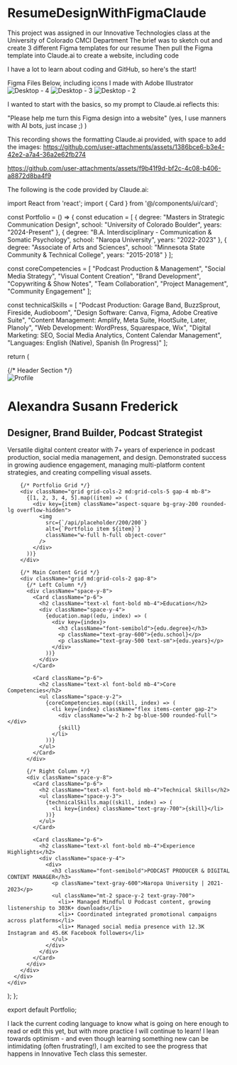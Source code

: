 # ResumeDesignWithFigmaClaude
This project was assigned in our Innovative Technologies class at the University of Colorado CMCI Department
The brief was to sketch out and create 3 different Figma templates for our resume
Then pull the Figma template into Claude.ai to create a website, including code

I have a lot to learn about coding and GitHub, so here's the start!

Figma Files Below, including icons I made with Adobe Illustrator
![Desktop - 4](https://github.com/user-attachments/assets/88a90072-5e39-4f3b-8de9-d8ac6358e3a8)
![Desktop - 3](https://github.com/user-attachments/assets/8f69de33-a227-4249-b633-3cfbe912e0cb)
![Desktop - 2](https://github.com/user-attachments/assets/2aeb8c45-94f5-4759-a691-1aabef46448b)

I wanted to start with the basics, so my prompt to Claude.ai reflects this:

"Please help me turn this Figma design into a website" (yes, I use manners with AI bots, just incase ;) )

This recording shows the formatting Claude.ai provided, with space to add the images:
https://github.com/user-attachments/assets/1386bce6-b3e4-42e2-a7a4-36a2e62fb274

https://github.com/user-attachments/assets/f9b41f9d-bf2c-4c08-b406-a8872d8ba4f9


The following is the code provided by Claude.ai:

import React from 'react';
import { Card } from '@/components/ui/card';

const Portfolio = () => {
  const education = [
    {
      degree: "Masters in Strategic Communication Design",
      school: "University of Colorado Boulder",
      years: "2024-Present"
    },
    {
      degree: "B.A. Interdisciplinary - Communication & Somatic Psychology",
      school: "Naropa University",
      years: "2022-2023"
    },
    {
      degree: "Associate of Arts and Sciences",
      school: "Minnesota State Community & Technical College",
      years: "2015-2018"
    }
  ];

  const coreCompetencies = [
    "Podcast Production & Management",
    "Social Media Strategy",
    "Visual Content Creation",
    "Brand Development",
    "Copywriting & Show Notes",
    "Team Collaboration",
    "Project Management",
    "Community Engagement"
  ];

  const technicalSkills = [
    "Podcast Production: Garage Band, BuzzSprout, Fireside, Audioboom",
    "Design Software: Canva, Figma, Adobe Creative Suite",
    "Content Management: Amplify, Meta Suite, HootSuite, Later, Planoly",
    "Web Development: WordPress, Squarespace, Wix",
    "Digital Marketing: SEO, Social Media Analytics, Content Calendar Management",
    "Languages: English (Native), Spanish (In Progress)"
  ];

  return (
    <div className="min-h-screen bg-gray-100 p-8">
      <div className="max-w-4xl mx-auto">
        {/* Header Section */}
        <div className="bg-white rounded-lg shadow-lg p-8 mb-8">
          <div className="flex flex-col md:flex-row items-center gap-8">
            <div className="w-48 h-48 rounded-full overflow-hidden bg-gray-200">
              <img 
                src="/api/placeholder/192/192" 
                alt="Profile" 
                className="w-full h-full object-cover"
              />
            </div>
            <div>
              <h1 className="text-3xl font-bold mb-2">Alexandra Susann Frederick</h1>
              <h2 className="text-xl text-gray-600 mb-4">Designer, Brand Builder, Podcast Strategist</h2>
              <p className="text-gray-700">
                Versatile digital content creator with 7+ years of experience in podcast production,
                social media management, and design. Demonstrated success in growing audience
                engagement, managing multi-platform content strategies, and creating compelling
                visual assets.
              </p>
            </div>
          </div>
        </div>

        {/* Portfolio Grid */}
        <div className="grid grid-cols-2 md:grid-cols-5 gap-4 mb-8">
          {[1, 2, 3, 4, 5].map((item) => (
            <div key={item} className="aspect-square bg-gray-200 rounded-lg overflow-hidden">
              <img 
                src={`/api/placeholder/200/200`} 
                alt={`Portfolio item ${item}`}
                className="w-full h-full object-cover"
              />
            </div>
          ))}
        </div>

        {/* Main Content Grid */}
        <div className="grid md:grid-cols-2 gap-8">
          {/* Left Column */}
          <div className="space-y-8">
            <Card className="p-6">
              <h2 className="text-xl font-bold mb-4">Education</h2>
              <div className="space-y-4">
                {education.map((edu, index) => (
                  <div key={index}>
                    <h3 className="font-semibold">{edu.degree}</h3>
                    <p className="text-gray-600">{edu.school}</p>
                    <p className="text-gray-500 text-sm">{edu.years}</p>
                  </div>
                ))}
              </div>
            </Card>

            <Card className="p-6">
              <h2 className="text-xl font-bold mb-4">Core Competencies</h2>
              <ul className="space-y-2">
                {coreCompetencies.map((skill, index) => (
                  <li key={index} className="flex items-center gap-2">
                    <div className="w-2 h-2 bg-blue-500 rounded-full"></div>
                    {skill}
                  </li>
                ))}
              </ul>
            </Card>
          </div>

          {/* Right Column */}
          <div className="space-y-8">
            <Card className="p-6">
              <h2 className="text-xl font-bold mb-4">Technical Skills</h2>
              <ul className="space-y-3">
                {technicalSkills.map((skill, index) => (
                  <li key={index} className="text-gray-700">{skill}</li>
                ))}
              </ul>
            </Card>

            <Card className="p-6">
              <h2 className="text-xl font-bold mb-4">Experience Highlights</h2>
              <div className="space-y-4">
                <div>
                  <h3 className="font-semibold">PODCAST PRODUCER & DIGITAL CONTENT MANAGER</h3>
                  <p className="text-gray-600">Naropa University | 2021-2023</p>
                  <ul className="mt-2 space-y-2 text-gray-700">
                    <li>• Managed Mindful U Podcast content, growing listenership to 303K+ downloads</li>
                    <li>• Coordinated integrated promotional campaigns across platforms</li>
                    <li>• Managed social media presence with 12.3K Instagram and 45.6K Facebook followers</li>
                  </ul>
                </div>
              </div>
            </Card>
          </div>
        </div>
      </div>
    </div>
  );
};

export default Portfolio;

I lack the current coding language to know what is going on here enough to read or edit this yet, but with more practice I will continue to learn!
I lean towards optimism - and even though learning something new can be intimidating (often frustrating!), I am excited to see the progress that happens in Innovative Tech class this semester.
